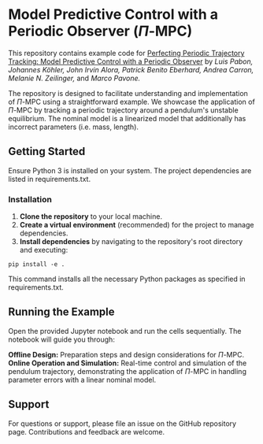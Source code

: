 # Model Predictive Control with a Periodic Observer ($\Pi$-MPC)

This repository contains example code for [Perfecting Periodic Trajectory Tracking: Model Predictive Control with a Periodic Observer]() by _Luis Pabon, Johannes Köhler, John Irvin Alora, Patrick Benito Eberhard, Andrea Carron, Melanie N. Zeilinger,_ and _Marco Pavone._

The repository is designed to facilitate understanding and implementation of $\Pi$-MPC using a straightforward example. We showcase the application of $\Pi$-MPC by tracking a periodic trajectory around a pendulum's unstable equilibrium. The nominal model is a linearized model that additionally has incorrect parameters (i.e. mass, length).

## Getting Started
Ensure Python 3 is installed on your system. The project dependencies are listed in requirements.txt.

### Installation
1. **Clone the repository** to your local machine.
2. **Create a virtual environment** (recommended) for the project to manage dependencies.
3. **Install dependencies** by navigating to the repository's root directory and executing:
```
pip install -e .
```
This command installs all the necessary Python packages as specified in requirements.txt.

## Running the Example
Open the provided Jupyter notebook and run the cells sequentially. The notebook will guide you through:

**Offline Design:** Preparation steps and design considerations for $\Pi$-MPC.
**Online Operation and Simulation:** Real-time control and simulation of the pendulum trajectory, demonstrating the application of $\Pi$-MPC in handling parameter errors with a linear nominal model.

## Support
For questions or support, please file an issue on the GitHub repository page. Contributions and feedback are welcome.

